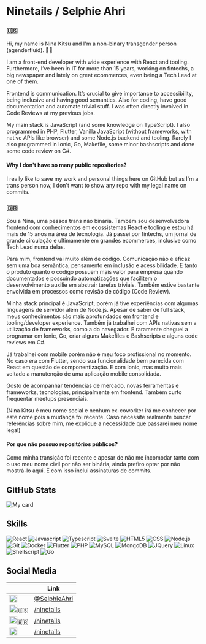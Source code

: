 # Ninetails / Selphie Ahri

### :us:

Hi, my name is Nina Kitsu and I'm a non-binary transgender person (agenderfluid). :transgender_flag:

I am a front-end developer with wide experience with React and tooling. Furthermore, I’ve been in IT for more than 15 years, working on fintechs, a big newspaper and lately on great ecommerces, even being a Tech Lead at one of them.

Frontend is communication. It’s crucial to give importance to accessibility, being inclusive and having good semantics. Also for coding, have good documentation and automate trivial stuff. I was often directly involved in Code Reviews at my previous jobs.

My main stack is JavaScript (and some knowledge on TypeScript). I also programmed in PHP, Flutter, Vanilla JavaScript (without frameworks, with native APIs like browser) and some Node.js backend and tooling. Rarely I also programmed in Ionic, Go, Makefile, some minor bashscripts and done some code review on C#.

#### Why I don't have so many public repositories?

I really like to save my work and personal things here on GitHub but as I'm a trans person now, I don't want to show any repo with my legal name on commits.

### :brazil:

Sou a Nina, uma pessoa trans não binária. Também sou desenvolvedora frontend com conhecimentos em ecossistemas React e tooling e estou há mais de 15 anos na área de tecnologia. Já passei por fintechs, um jornal de grande circulação e ultimamente em grandes ecommerces, inclusive como Tech Lead numa delas.

Para mim, frontend vai muito além de código. Comunicação não é eficaz sem uma boa semântica, pensamento em inclusão e acessibilidade. E tanto o produto quanto o código possuem mais valor para empresa quando documentados e possuindo automatizações que facilitem o desenvolvimento auxilie em abstrair tarefas triviais. Também estive bastante envolvida em processos como revisão de código (Code Review).

Minha stack principal é JavaScript, porém já tive experiências com algumas linguagens de servidor além de Node.js. Apesar de saber de full stack, meus conhecimentos são mais aprofundados em frontend e tooling/developer experience. Também já trabalhei com APIs nativas sem a utilização de frameworks, como a do navegador. E raramente cheguei a programar em Ionic, Go, criar alguns Makefiles e Bashscripts e alguns code reviews em C#.

Já trabalhei com mobile porém não é meu foco profissional no momento. No caso era com Flutter, sendo sua funcionalidade bem parecida com React em questão de componentização. E com Ionic, mas muito mais voltado a manutenção de uma aplicação mobile consolidada.

Gosto de acompanhar tendências de mercado, novas ferramentas e frameworks, tecnologias, principalmente em frontend. Também curto frequentar meetups presenciais.

(Nina Kitsu é meu nome social e nenhum ex-coworker irá me conhecer por este nome pois a mudança foi recente. Caso necessite realmente buscar referências sobre mim, me explique a necessidade que passarei meu nome legal)

#### Por que não possuo repositórios públicos?

Como minha transição foi recente e apesar de não me incomodar tanto com o uso meu nome civil por não ser binária, ainda prefiro optar por não mostrá-lo aqui. E com isso inclui assinaturas de commits.

## GitHub Stats

![My card](https://github-readme-stats.vercel.app/api?username=ninetails&theme=dark&show_icons=true)

## Skills

![React](https://img.shields.io/badge/React-20232A?style=for-the-badge&logo=react&logoColor=61DAFB) ![Javascript](https://img.shields.io/badge/JavaScript-323330?style=for-the-badge&logo=javascript&logoColor=F7DF1E) ![Typescript](https://img.shields.io/badge/TypeScript-007ACC?style=for-the-badge&logo=typescript&logoColor=white) ![Svelte](https://img.shields.io/badge/Svelte-4A4A55?style=for-the-badge&logo=svelte&logoColor=FF3E00) ![HTML5](https://img.shields.io/badge/HTML5-E34F26?style=for-the-badge&logo=html5&logoColor=white) ![CSS](https://img.shields.io/badge/CSS-264de4?&style=for-the-badge&logo=css3&logoColor=white) ![Node.js](https://img.shields.io/badge/Node.js-43853D?style=for-the-badge&logo=node.js&logoColor=white) ![Git](https://img.shields.io/badge/Git-E34F26?style=for-the-badge&logo=git&logoColor=white) ![Docker](https://img.shields.io/badge/Docker-2496ED?style=for-the-badge&logo=docker&logoColor=white) ![Flutter](https://img.shields.io/badge/Flutter-02569B?style=for-the-badge&logo=flutter&logoColor=white) ![PHP](https://img.shields.io/badge/PHP-777BB4?style=for-the-badge&logo=php&logoColor=white) ![MySQL](https://img.shields.io/badge/MySQL-00000F?style=for-the-badge&logo=mysql&logoColor=white) ![MongoDB](https://img.shields.io/badge/MongoDB-4EA94B?style=for-the-badge&logo=mongodb&logoColor=white) ![JQuery](https://img.shields.io/badge/jQuery-0769AD?style=for-the-badge&logo=jquery&logoColor=white) ![Linux](https://img.shields.io/badge/Linux-E34F26?style=for-the-badge&logo=linux&logoColor=black) ![Shellscript](https://img.shields.io/badge/Shell_Script-121011?style=for-the-badge&logo=gnu-bash&logoColor=white) ![Go](https://img.shields.io/badge/Go-00ADD8?style=for-the-badge&logo=go&logoColor=white)

## Social Media

| &nbsp; | Link |
| --- | --- |
| <img src="https://raw.githubusercontent.com/gauravghongde/social-icons/master/SVG/Color/Twitter.svg" width="20" height="20"> | [@SelphieAhri](https://twitter.com/SelphieAhri) |
| <img src="https://raw.githubusercontent.com/gauravghongde/social-icons/master/SVG/Color/LinkedIN.svg" width="20" height="20">:us: | [/ninetails](https://www.linkedin.com/in/ninetails/) |
| <img src="https://raw.githubusercontent.com/gauravghongde/social-icons/master/SVG/Color/LinkedIN.svg" width="20" height="20">:brazil: | [/ninetails](https://www.linkedin.com/in/ninetails/?locale=pt_BR) |
| <img src="https://img.shields.io/badge/dev.to-0A0A0A?style=for-the-badge&logo=dev.to&logoColor=white" height="20"> | [/ninetails](https://dev.to/ninetails) |
